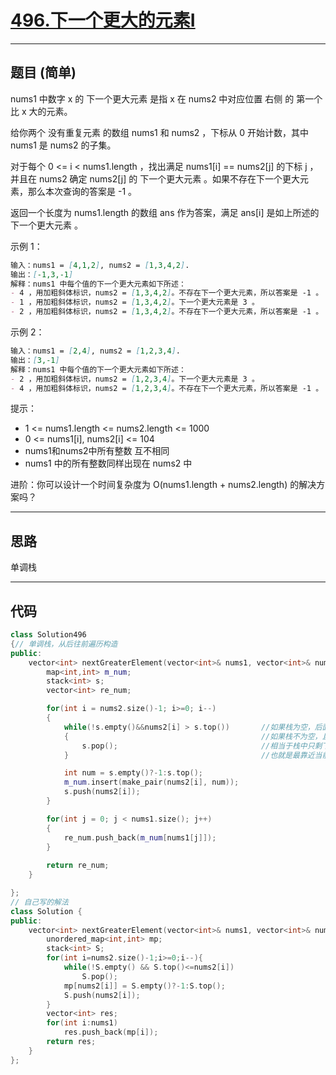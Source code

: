 # [496.下一个更大的元素I](https://leetcode.cn/problems/next-greater-element-i/description/)

---

## 题目 (简单)

nums1 中数字 x 的 下一个更大元素 是指 x 在 nums2 中对应位置 右侧 的 第一个 比 x 大的元素。  

给你两个 没有重复元素 的数组 nums1 和 nums2 ，下标从 0 开始计数，其中nums1 是 nums2 的子集。  

对于每个 0 <= i < nums1.length ，找出满足 nums1[i] == nums2[j] 的下标 j ，并且在 nums2 确定 nums2[j] 的 下一个更大元素 。如果不存在下一个更大元素，那么本次查询的答案是 -1 。  

返回一个长度为 nums1.length 的数组 ans 作为答案，满足 ans[i] 是如上所述的 下一个更大元素 。  

示例 1：  

```markdown
输入：nums1 = [4,1,2], nums2 = [1,3,4,2].
输出：[-1,3,-1]
解释：nums1 中每个值的下一个更大元素如下所述：
- 4 ，用加粗斜体标识，nums2 = [1,3,4,2]。不存在下一个更大元素，所以答案是 -1 。
- 1 ，用加粗斜体标识，nums2 = [1,3,4,2]。下一个更大元素是 3 。
- 2 ，用加粗斜体标识，nums2 = [1,3,4,2]。不存在下一个更大元素，所以答案是 -1 。
```

示例 2：  

```markdown
输入：nums1 = [2,4], nums2 = [1,2,3,4].
输出：[3,-1]
解释：nums1 中每个值的下一个更大元素如下所述：
- 2 ，用加粗斜体标识，nums2 = [1,2,3,4]。下一个更大元素是 3 。
- 4 ，用加粗斜体标识，nums2 = [1,2,3,4]。不存在下一个更大元素，所以答案是 -1 。
```

提示：  

- 1 <= nums1.length <= nums2.length <= 1000
- 0 <= nums1[i], nums2[i] <= 104
- nums1和nums2中所有整数 互不相同
- nums1 中的所有整数同样出现在 nums2 中

进阶：你可以设计一个时间复杂度为 O(nums1.length + nums2.length) 的解决方案吗？  

---

## 思路

单调栈

---

## 代码

```C++
class Solution496
{// 单调栈，从后往前遍历构造
public:
    vector<int> nextGreaterElement(vector<int>& nums1, vector<int>& nums2) {
        map<int,int> m_num;
        stack<int> s;
        vector<int> re_num;

        for(int i = nums2.size()-1; i>=0; i--)
        {
            while(!s.empty()&&nums2[i] > s.top())       //如果栈为空，后面就没有比当前元素大的数，
            {                                           //如果栈不为空，且当前元素大于栈顶元素，就删除栈顶元素
                s.pop();                                //相当于栈中只剩下大于当前元素的元素，而栈顶元素又是最后入栈的，
            }                                           //也就是最靠近当前元素的，也就是当前元素右边第一个

            int num = s.empty()?-1:s.top();
            m_num.insert(make_pair(nums2[i], num));
            s.push(nums2[i]);
        }

        for(int j = 0; j < nums1.size(); j++)
        {
            re_num.push_back(m_num[nums1[j]]);
        }
        
        return re_num;
    }

};
// 自己写的解法
class Solution {
public:
    vector<int> nextGreaterElement(vector<int>& nums1, vector<int>& nums2) {
        unordered_map<int,int> mp;
        stack<int> S;
        for(int i=nums2.size()-1;i>=0;i--){
            while(!S.empty() && S.top()<=nums2[i])
                S.pop();
            mp[nums2[i]] = S.empty()?-1:S.top();
            S.push(nums2[i]);
        }
        vector<int> res;
        for(int i:nums1)
            res.push_back(mp[i]);
        return res;
    }
};
```
